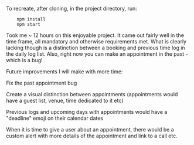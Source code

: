To recreate, after cloning, in the project directory, run:

```
    npm install
    npm start
```

Took me ~ 12 hours on this enjoyable project. It came out fairly well in the time frame, all mandatory and otherwise requirements met. What is clearly lacking though is a distinction between a booking and previous time log in the daily log list. Also, right now you can make an appointment in the past - which is a bug!

Future improvements I will make with more time:

Fix the past appointment bug

Create a visual distinction between appointments (appointments would have a guest list, venue, time dedicated to it etc) 

Previous logs and upcoming days with appointments would have a "deadline" emoji on their calendar dates

When it is time to give a user about an appointment, there would be a custom alert with more details of the appointment and link to a call etc.